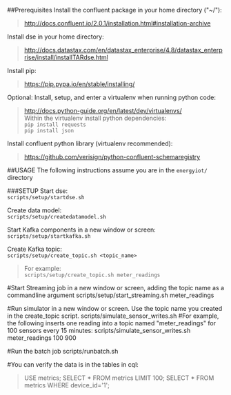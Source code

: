 ##Prerequisites
Install the confluent package in your home directory ("~/"): 
>http://docs.confluent.io/2.0.1/installation.html#installation-archive  

Install dse in your home directory: 
>http://docs.datastax.com/en/datastax_enterprise/4.8/datastax_enterprise/install/installTARdse.html

Install pip: 
>https://pip.pypa.io/en/stable/installing/

Optional: 
Install, setup, and enter a virtualenv when running python code: 
>http://docs.python-guide.org/en/latest/dev/virtualenvs/  
Within the virtualenv install python dependencies:  
>`pip install requests`  
`pip install json`

Install confluent python library (virtualenv recommended): 
>https://github.com/verisign/python-confluent-schemaregistry

##USAGE
The following instructions assume you are in the `energyiot/` directory

###SETUP
Start dse:  
`scripts/setup/startdse.sh`

Create data model:  
`scripts/setup/createdatamodel.sh`  

Start Kafka components in a new window or screen:  
`scripts/setup/startkafka.sh`

Create Kafka topic:  
`scripts/setup/create_topic.sh <topic_name>`  
>For example:  
`scripts/setup/create_topic.sh meter_readings`

#Start Streaming job in a new window or screen, adding the topic name as a commandline argument
scripts/setup/start_streaming.sh meter_readings

#Run simulator in a new window or screen. Use the topic name you created in the create_topic script.
scripts/simulate_sensor_writes.sh <topic name> <number of sensors> <time interval>
#For example, the following inserts one reading into a topic named "meter_readings" for 100 sensors every 15 minutes:
scripts/simulate_sensor_writes.sh meter_readings 100 900

#Run the batch job
scripts/runbatch.sh

#You can verify the data is in the tables in cql:
> USE metrics;
> SELECT * FROM metrics LIMIT 100;
> SELECT * FROM metrics WHERE device_id='1';
